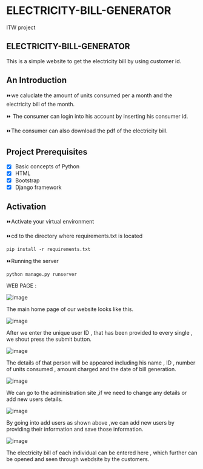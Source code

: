 # ELECTRICITY-BILL-GENERATOR
ITW project
## ELECTRICITY-BILL-GENERATOR
This is a simple website to get the electricity bill by using customer id.

## An Introduction

⏩we caluclate the amount of units consumed per a month and the electricity bill of the month.

⏩ The consumer can login into his account by inserting his consumer id.

⏩The consumer can also download the pdf of the electricity bill.


## Project Prerequisites

- [x] Basic concepts of Python
- [x] HTML
- [x] Bootstrap
- [x] Django framework 

## Activation

⏩Activate your virtual environment

⏩cd to the directory where requirements.txt is located


    pip install -r requirements.txt


⏩Running the server


    python manage.py runserver
    
    
   WEB PAGE :
   
![image](https://user-images.githubusercontent.com/76596566/123521412-2198b980-d6d4-11eb-9f03-4d3585cb53f0.png)

The main home page of our website looks like this. 

![image](https://user-images.githubusercontent.com/76596566/123521449-60c70a80-d6d4-11eb-8d59-e073dfdbd17e.png)

After we enter the unique user ID , that has been provided to every single , we shout press the submit button.

![image](https://user-images.githubusercontent.com/76596566/123521476-75a39e00-d6d4-11eb-835d-629a258f63e0.png)

The details of that person will be appeared including his name , ID , number of units consumed , amount charged and the date of bill generation.

![image](https://user-images.githubusercontent.com/76596566/123521493-8eac4f00-d6d4-11eb-9817-6bf46c77fd24.png)

We can go to the administration site ,if we need to change any details or add new users details.

![image](https://user-images.githubusercontent.com/76596566/123521520-bdc2c080-d6d4-11eb-90c4-b34a68a76468.png)

By going into add users as shown above ,we can add new users by providing their information and save those information.

![image](https://user-images.githubusercontent.com/76596566/123521524-c87d5580-d6d4-11eb-8550-3f20c2a2d4b9.png)

The electricity bill of each individual can be entered here , which further can be opened and seen through webdsite by the customers.






    
    
    
    
    
    
    
    
    
    
